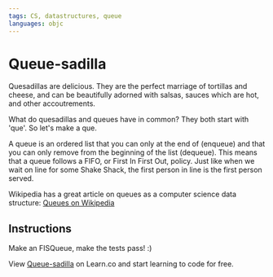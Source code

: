 ```yaml
---
tags: CS, datastructures, queue
languages: objc
---
```


# Queue-sadilla

Quesadillas are delicious. They are the perfect marriage of tortillas and cheese, and can be beautifully adorned with salsas, sauces which are hot, and other accoutrements. 

What do quesadillas and queues have in common? They both start with 'que'. So let's make a que.

A queue is an ordered list that you can only at the end of (enqueue) and that you can only remove from the beginning of the list (dequeue). This means that a queue follows a FIFO, or First In First Out, policy. Just like when we wait on line for some Shake Shack, the first person in line is the first person served.

Wikipedia has a great article on queues as a computer science data structure:
[Queues on Wikipedia](http://en.wikipedia.org/wiki/Queue_(abstract_data_type))

## Instructions

Make an FISQueue, make the tests pass! :)


<p data-visibility='hidden'>View <a href='https://learn.co/lessons/Queue-sadilla' title='Queue-sadilla'>Queue-sadilla</a> on Learn.co and start learning to code for free.</p>
